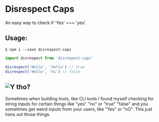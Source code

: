 # Disrespect Caps

An easy way to check if 'Yes' === 'yes'.

## Usage:
`$ npm i --save disrespect-caps`

```js
import disrespect from 'disrespect-caps'

disrespect('Hello', 'hello') // true
disrespect('Hello', 'hi') // false
```

## ![Y tho?](https://v.cdn.vine.co/r/avatars/E473812D2C1352847810483122176_5cfe0ade34d.21.0.jpg?versionId=JE3cQ9VQJWdVhmRIX6MnBfLN3Y0rdjLM)
Sometimes when building tools, like CLI tools I found myself checking for string inputs for certain things like "yes" "no" or "true" "false" and you sometimes get weird inputs
from your users, like "Yes" or "nO". This just irons out those things.

